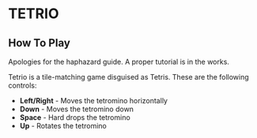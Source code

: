# TETRIO
## How To Play
Apologies for the haphazard guide. A proper tutorial is in the works. 

Tetrio is a tile-matching game disguised as Tetris.
These are the following controls:
- **Left/Right** - Moves the tetromino horizontally
- **Down** - Moves the tetromino down
- **Space** - Hard drops the tetromino
- **Up** - Rotates the tetromino


